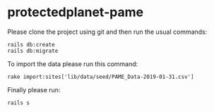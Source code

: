 # protectedplanet-pame

Please clone the project using git and then run the usual commands:
```
rails db:create
rails db:migrate
```


To import the data please run this command:
```
rake import:sites['lib/data/seed/PAME_Data-2019-01-31.csv']
```

Finally please run:
```
rails s
```
